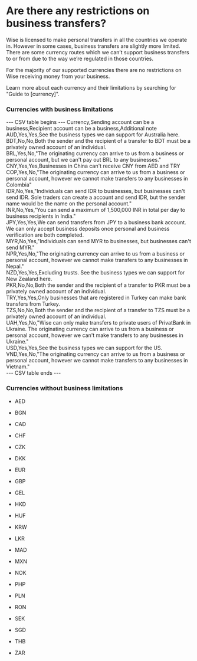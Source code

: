 # Are there any restrictions on business transfers?

Wise is licensed to make personal transfers in all the countries we operate in. However in some cases, business transfers are slightly more limited. There are some currency routes which we can’t support business transfers to or from due to the way we’re regulated in those countries.

For the majority of our supported currencies there are no restrictions on Wise receiving money from your business. 

Learn more about each currency and their limitations by searching for "Guide to [currency]".

### Currencies with business limitations


 --- CSV table begins ---
Currency,Sending account can be a business,Recipient account can be a business,Additional note  
AUD,Yes,Yes,See the business types we can support for Australia here.  
BDT,No,No,Both the sender and the recipient of a transfer to BDT must be a privately owned account of an individual.  
BRL,Yes,No,"The originating currency can arrive to us from a business or personal account, but we can't pay out BRL to any businesses."  
CNY,Yes,Yes,Businesses in China can't receive CNY from AED and TRY  
COP,Yes,No,"The originating currency can arrive to us from a business or personal account, however we cannot make transfers to any businesses in Colombia"  
IDR,No,Yes,"Individuals can send IDR to businesses, but businesses can't send IDR. Sole traders can create a account and send IDR, but the sender name would be the name on the personal account."  
INR,No,Yes,"You can send a maximum of 1,500,000 INR in total per day to business recipients in India."  
JPY,Yes,Yes,We can send transfers from JPY to a business bank account. We can only accept business deposits once personal and business verification are both completed.  
MYR,No,Yes,"Individuals can send MYR to businesses, but businesses can't send MYR."  
NPR,Yes,No,"The originating currency can arrive to us from a business or personal account, however we cannot make transfers to any businesses in Nepal."  
NZD,Yes,Yes,Excluding trusts. See the business types we can support for New Zealand here.  
PKR,No,No,Both the sender and the recipient of a transfer to PKR must be a privately owned account of an individual.  
TRY,Yes,Yes,Only businesses that are registered in Turkey can make bank transfers from Turkey.  
TZS,No,No,Both the sender and the recipient of a transfer to TZS must be a privately owned account of an individual.  
UAH,Yes,No,"Wise can only make transfers to private users of PrivatBank in Ukraine. The originating currency can arrive to us from a business or personal account, however we can't make transfers to any businesses in Ukraine."  
USD,Yes,Yes,See the business types we can support for the US.  
VND,Yes,No,"The originating currency can arrive to us from a business or personal account, however we cannot make transfers to any businesses in Vietnam."  
 --- CSV table ends ---

### Currencies without business limitations

  * AED

  * BGN

  * CAD

  * CHF

  * CZK

  * DKK

  * EUR

  * GBP

  * GEL 

  * HKD

  * HUF

  * KRW

  * LKR

  * MAD

  * MXN

  * NOK

  * PHP

  * PLN

  * RON

  * SEK

  * SGD

  * THB

  * ZAR